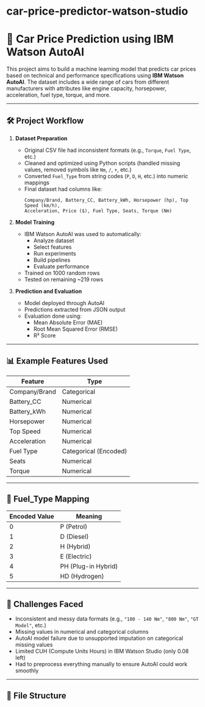 # car-price-predictor-watson-studio
# 🚗 Car Price Prediction using IBM Watson AutoAI

This project aims to build a machine learning model that predicts car prices based on technical and performance specifications using **IBM Watson AutoAI**. The dataset includes a wide range of cars from different manufacturers with attributes like engine capacity, horsepower, acceleration, fuel type, torque, and more.

---

## 🛠️ Project Workflow

1. **Dataset Preparation**
   - Original CSV file had inconsistent formats (e.g., `Torque`, `Fuel Type`, etc.)
   - Cleaned and optimized using Python scripts (handled missing values, removed symbols like `Nm`, `/`, `+`, etc.)
   - Converted `Fuel_Type` from string codes (`P`, `D`, `H`, etc.) into numeric mappings
   - Final dataset had columns like:
     ```
     Company/Brand, Battery_CC, Battery_kWh, Horsepower (hp), Top Speed (km/h),
     Acceleration, Price ($), Fuel Type, Seats, Torque (Nm)
     ```

2. **Model Training**
   - IBM Watson AutoAI was used to automatically:
     - Analyze dataset
     - Select features
     - Run experiments
     - Build pipelines
     - Evaluate performance
   - Trained on 1000 random rows
   - Tested on remaining ~219 rows

3. **Prediction and Evaluation**
   - Model deployed through AutoAI
   - Predictions extracted from JSON output
   - Evaluation done using:
     - Mean Absolute Error (MAE)
     - Root Mean Squared Error (RMSE)
     - R² Score

---

## 📊 Example Features Used

| Feature         | Type        |
|----------------|-------------|
| Company/Brand  | Categorical |
| Battery_CC     | Numerical   |
| Battery_kWh    | Numerical   |
| Horsepower     | Numerical   |
| Top Speed      | Numerical   |
| Acceleration   | Numerical   |
| Fuel Type      | Categorical (Encoded) |
| Seats          | Numerical   |
| Torque         | Numerical   |

---

## 🔄 Fuel_Type Mapping

| Encoded Value | Meaning           |
|---------------|-------------------|
| 0             | P   (Petrol)      |
| 1             | D   (Diesel)      |
| 2             | H   (Hybrid)      |
| 3             | E   (Electric)    |
| 4             | PH  (Plug-in Hybrid) |
| 5             | HD  (Hydrogen)    |

---

## 🧩 Challenges Faced

- Inconsistent and messy data formats (e.g., `"100 - 140 Nm"`, `"800 Nm"`, `"GT Model"`, etc.)
- Missing values in numerical and categorical columns
- AutoAI model failure due to unsupported imputation on categorical missing values
- Limited CUH (Compute Units Hours) in IBM Watson Studio (only 0.08 left)
- Had to preprocess everything manually to ensure AutoAI could work smoothly

---

## 📂 File Structure

